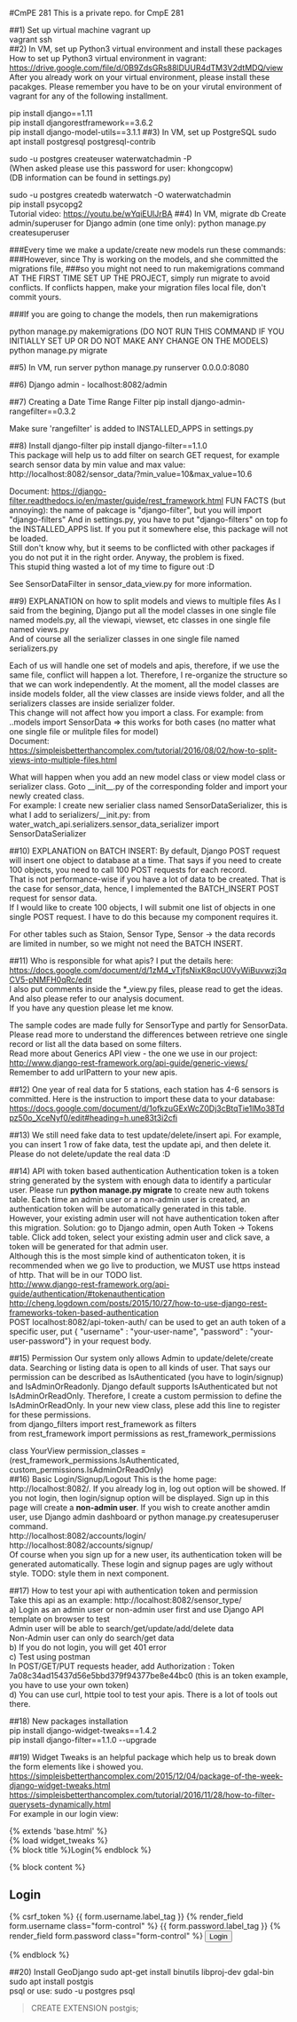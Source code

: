 #CmPE 281
This is a private repo. for CmpE 281

##1) Set up virtual machine
 vagrant up  
 vagrant ssh  
##2) In VM, set up Python3 virtual environment and install these packages
 How to set up Python3 virtual environment in vagrant: https://drive.google.com/file/d/0B9ZdsGRs88lDUUR4dTM3V2dtMDQ/view
 After you already work on your virtual environment, please install these pacakges. 
 Please remember you have to be on your virutal environment of vagrant for any of the following installment.
 
 pip install django==1.11  
 pip install djangorestframework==3.6.2  
 pip install django-model-utils==3.1.1
##3) In VM, set up PostgreSQL
  sudo apt install postgresql postgresql-contrib  

  sudo -u postgres createuser waterwatchadmin -P  
  (When asked please use this password for user: khongcopw)  
  (DB information can be found in settings.py)  

  sudo -u postgres createdb waterwatch -O waterwatchadmin  
  pip install psycopg2  
  Tutorial video: https://youtu.be/wYqiEUlJrBA
##4) In VM, migrate db
Create admin/superuser for Django admin (one time only):
  python manage.py createsuperuser  

###Every time we make a update/create new models run these commands:  
###However, since Thy is working on the models, and she committed the migrations file, 
###so you might not need to run makemigrations command AT THE FIRST TIME SET UP THE PROJECT, simply run migrate to avoid conflicts. If conflicts happen, make your migration files local file, don't commit yours.

###If you are going to change the models, then run makemigrations

  python manage.py makemigrations (DO NOT RUN THIS COMMAND IF YOU INITIALLY SET UP OR DO NOT MAKE ANY CHANGE ON THE MODELS)  
  python manage.py migrate  

##5) In VM, run server
  python manage.py runserver 0.0.0.0:8080   

##6) Django admin - localhost:8082/admin

##7) Creating a Date Time Range Filter
  pip install django-admin-rangefilter==0.3.2

  Make sure 'rangefilter' is added to INSTALLED_APPS in settings.py

##8) Install django-filter
  pip install django-filter==1.1.0  
  This package will help us to add filter on search GET request, for example search sensor data by min value and max value:   
  http://localhost:8082/sensor_data/?min_value=10&max_value=10.6  
  
  Document: https://django-filter.readthedocs.io/en/master/guide/rest_framework.html 
  FUN FACTS (but annoying): the name of pakcage is "django-filter", but you will import "django-filters" 
  And in settings.py, you have to put "django-filters" on top fo the INSTALLED_APPS list. If you put it somewhere else, this package will not be loaded.   
  Still don't know why, but it seems to be conflicted with other packages if you do not put it in the right order. Anyway, the problem is fixed.   
  This stupid thing wasted a lot of my time to figure out :D   
  
  See SensorDataFilter in sensor_data_view.py for more information.  
  
##9) EXPLANATION on how to split models and views to multiple files
  As I said from the begining, Django put all the model classes in one single file named models.py, all the viewapi, viewset, etc classes in one single file named views.py    
  And of course all the serializer classes in one single file named serializers.py   
  
  Each of us will handle one set of models and apis, therefore, if we use the same file, conflict will happen a lot. 
  Therefore, I re-organize the structure so that we can work independently. 
  At the moment, all the model classes are inside models folder, all the view classes are inside views folder, and all the serializers classes are inside serializer folder.   
  This change will not affect how you import a class. For example: from ..models import SensorData => this works for both cases (no matter what one single file or mulitple files for model)   
  Document: https://simpleisbetterthancomplex.com/tutorial/2016/08/02/how-to-split-views-into-multiple-files.html
  
  What will happen when you add an new model class or view model class or serializer class. Goto \_\_init__.py of the corresponding folder and import your newly created class.  
  For example: I create new serialier class named SensorDataSerializer, this is what I add to serializers/\_\_init.py: from water_watch_api.serializers.sensor_data_serializer import SensorDataSerializer
  
##10) EXPLANATION on BATCH INSERT:
  By default, Django POST request will insert one object to database at a time. That says if you need to create 100 objects, you need to call 100 POST requests for each record.  
  That is not performance-wise if you have a lot of data to be created. That is the case for sensor_data, hence, I implemented the BATCH_INSERT POST request for sensor data.  
  If I would like to create 100 objects, I will submit one list of objects in one single POST request.
  I have to do this because my component requires it.
  
  For other tables such as Staion, Sensor Type, Sensor -> the data records are limited in number, so we might not need the BATCH INSERT.
  
##11) Who is responsible for what apis? 
  I put the details here: https://docs.google.com/document/d/1zM4_vTjfsNixK8qcU0VyWiBuvwzj3qCV5-pNMFH0qRc/edit  
  I also put comments inside the \*\_view.py files, please read to get the ideas. And also please refer to our analysis document.  
  If you have any question please let me know.
    
  The sample codes are made fully for SensorType and partly for SensorData.  
  Please read more to understand the differences between retrieve one single record or list all the data based on some filters.   
  Read more about Generics API view - the one we use in our project: http://www.django-rest-framework.org/api-guide/generic-views/
  Remember to add urlPattern to your new apis.
  
##12) One year of real data for 5 stations, each station has 4-6 sensors is committed.
Here is the instruction to import these data to your database: https://docs.google.com/document/d/1ofkzuGExWcZ0Dj3cBtqTie1lMo38Tdpz50o_XceNyf0/edit#heading=h.une83t3i2cfi

##13) We still need fake data to test update/delete/insert api. For example, you can insert 1 row of fake data, test the update api, and then delete it.
Please do not delete/update the real data :D 

##14) API with token based authentication 
Authentication token is a token string generated by the system with enough data to identify a particular user. Please run __python manage.py migrate__ to create new auth tokens table.
Each time an admin user or a non-admin user is created, an authentication token will be automatically generated in this table.  
However, your existing admin user will not have authentication token after this migration. Solution: go to Django admin, open Auth Token -> Tokens table.
Click add token, select your existing admin user and click save, a token will be generated for that admin user.  
Although this is the most simple kind of authenticaton token, it is recommended when we go live to production, we MUST use https instead of http. That will be in our TODO list.  
http://www.django-rest-framework.org/api-guide/authentication/#tokenauthentication  
http://cheng.logdown.com/posts/2015/10/27/how-to-use-django-rest-frameworks-token-based-authentication   
POST localhost:8082/api-token-auth/ can be used to get an auth token of a specific user, put { "username" : "your-user-name", "password" : "your-user-password"} in your request body.  

##15) Permission
Our system only allows Admin to update/delete/create data. Searching or listing data is open to all kinds of user. That says our permission can be described as IsAuthenticated (you have to login/signup) and IsAdminOrReadonly.
Django default supports IsAuthenticated but not IsAdminOrReadOnly. Therefore, I create a custom permission to define the IsAdminOrReadOnly.
In your new view class, plese add this line to register for these permissions.  
  from django_filters import rest_framework as filters  
  from rest_framework import permissions as rest_framework_permissions  
  
  class YourView
     permission_classes = (rest_framework_permissions.IsAuthenticated, custom_permissions.IsAdminOrReadOnly)  
##16) Basic Login/Signup/Logout 
This is the home page: http://localhost:8082/. If you already log in, log out option will be showed. If you not login, then login/signup option will be displayed.
Sign up in this page will create a __non-admin user__. If you wish to create another amdin user, use Django admin dashboard or python manage.py createsuperuser command.  
http://localhost:8082/accounts/login/  
http://localhost:8082/accounts/signup/  
Of course when you sign up for a new user, its authentication token will be generated automatically. 
These login and signup pages are ugly without style. TODO: style them in next component. 

##17) How to test your api with authentication token and permission  
Take this api as an example: http://localhost:8082/sensor_type/  
a) Login as an admin user or non-admin user first and use Django API template on browser to test   
Admin user will be able to search/get/update/add/delete data  
Non-Admin user can only do search/get data  
b) If you do not login, you will get 401 error  
c) Test using postman  
In POST/GET/PUT requests header, add Authorization : Token 7a08c34ad15437d56e5bbd379f94377be8e44bc0 (this is an token example, you have to use your own token)  
d) You can use curl, httpie tool to test your apis. There is a lot of tools out there.  

##18) New packages installation  
pip install django-widget-tweaks==1.4.2  
pip install django-filter==1.1.0 --upgrade  

##19)
Widget Tweaks is an helpful package which help us to break down the form elements like i showed you.  
https://simpleisbetterthancomplex.com/2015/12/04/package-of-the-week-django-widget-tweaks.html    
https://simpleisbetterthancomplex.com/tutorial/2016/11/28/how-to-filter-querysets-dynamically.html  
For example in our login view: 

{% extends 'base.html' %}  
{% load widget_tweaks %}  
{% block title %}Login{% endblock %}  

{% block content %}  
<h2>Login</h2>  
<form method="post">  
  {% csrf_token %}  
  {{ form.username.label_tag }}  
  {% render_field form.username class="form-control" %}  
    {{ form.password.label_tag }}  
  {% render_field form.password class="form-control" %}  
  <button type="submit">Login</button>  
</form>  
{% endblock %}  

##20)
Install GeoDjango
sudo apt-get install binutils libproj-dev gdal-bin  
sudo apt install postgis  
psql <db name>  or use: sudo -u postgres psql
> CREATE EXTENSION postgis;   





  

